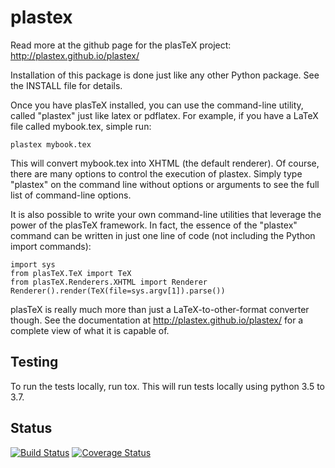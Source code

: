 # plastex

Read more at the github page for the plasTeX project:  http://plastex.github.io/plastex/

Installation of this package is done just like any other Python package.
See the INSTALL file for details.

Once you have plasTeX installed, you can use the command-line utility,
called "plastex" just like latex or pdflatex.  For example, if you
have a LaTeX file called mybook.tex, simple run:

```
plastex mybook.tex
```

This will convert mybook.tex into XHTML (the default renderer).  Of course,
there are many options to control the execution of plastex.  Simply type
"plastex" on the command line without options or arguments to see the
full list of command-line options.

It is also possible to write your own command-line utilities that leverage
the power of the plasTeX framework.  In fact, the essence of the "plastex"
command can be written in just one line of code (not including the Python
import commands):

```
import sys
from plasTeX.TeX import TeX
from plasTeX.Renderers.XHTML import Renderer
Renderer().render(TeX(file=sys.argv[1]).parse())
```

plasTeX is really much more than just a LaTeX-to-other-format converter 
though.  See the documentation at http://plastex.github.io/plastex/ for a complete
view of what it is capable of.

## Testing
To run the tests locally, run tox.
This will run tests locally using python 3.5 to 3.7.

## Status
[![Build Status](https://travis-ci.org/plastex/plastex.svg?branch=python3)](https://travis-ci.org/plastex/plastex)
[![Coverage Status](https://coveralls.io/repos/github/plastex/plastex/badge.svg?branch=python3)](https://coveralls.io/github/plastex/plastex?branch=python3)

